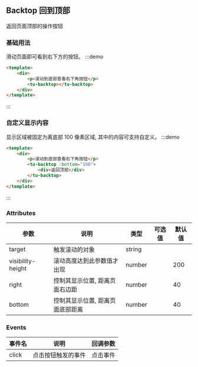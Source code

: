 ## Backtop 回到顶部

返回页面顶部的操作按钮

### 基础用法

滑动页面即可看到右下方的按钮。
:::demo

```html
<template>
	<div>
		<p>滚动到底部查看右下角按钮</p>
		<tu-backtop></tu-backtop>
	</div>
</template>
```

:::

### 自定义显示内容

显示区域被固定为离底部 100 像素区域, 其中的内容可支持自定义。
:::demo

```html
<template>
	<div>
		<p>滚动到底部查看右下角按钮</p>
		<tu-backtop :bottom="100">
			<div>返回顶部</div>
		</tu-backtop>
	</div>
</template>
```

:::

### Attributes

| 参数              | 说明                             | 类型   | 可选值 | 默认值 |
| ----------------- | -------------------------------- | ------ | ------ | ------ |
| target            | 触发滚动的对象                   | string |        |        |
| visibility-height | 滚动高度达到此参数值才出现       | number |        | 200    |
| right             | 控制其显示位置, 距离页面右边距   | number |        | 40     |
| bottom            | 控制其显示位置, 距离页面底部距离 | number |        | 40     |

### Events

| 事件名 | 说明               | 回调参数 |
| ------ | ------------------ | -------- |
| click  | 点击按钮触发的事件 | 点击事件 |

